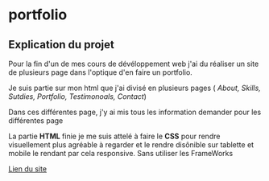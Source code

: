 # portfolio

## Explication du projet

Pour la fin d'un de mes cours de dévéloppement web j'ai du réaliser un site de plusieurs page dans l'optique d'en faire un portfolio.

Je suis partie sur mon html que j'ai divisé en plusieurs pages ( *About, Skills, Sutdies, Portfolio, Testimonoals, Contact*)

Dans ces différentes page, j'y ai mis tous les information demander pour les différentes page

La partie **HTML** finie je me suis attelé à faire le **CSS** pour rendre visuellement plus agréable à regarder et le rendre disônible sur tablette et mobile le rendant par cela responsive. Sans utiliser les FrameWorks 

[Lien du site](/dist/index.html)
